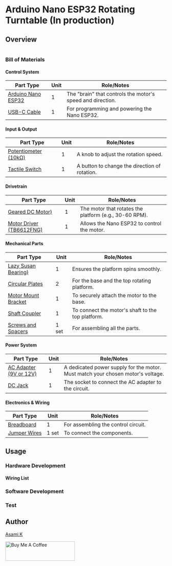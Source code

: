 # Arduino Nano ESP32 Rotating Turntable (In production)

## Overview


![]()


### Bill of Materials

#### Control System

| Part Type                                     | Unit | Role/Notes                                                 |
| --------------------------------------------- | ---- | ---------------------------------------------------------- |
| [Arduino Nano ESP32](https://amzn.to/452q2dH) | 1    | The "brain" that controls the motor's speed and direction. |
| [USB-C Cable](https://amzn.to/4lU4bdZ)        | 1    | For programming and powering the Nano ESP32.               |


#### Input & Output

| Part Type                                        | Unit | Role/Notes                                    |
| ------------------------------------------------ | ---- | --------------------------------------------- |
| [Potentiometer (10kΩ)	](https://amzn.to/4eCRh1R) | 1    | A knob to adjust the rotation speed.          |
| [Tactile Switch	](https://amzn.to/4l5lGrQ)       | 1    | A button to change the direction of rotation. |


#### Drivetrain

| Part Type                                             | Unit | Role/Notes                                             |
| ----------------------------------------------------- | ---- | ------------------------------------------------------ |
| [Geared DC Motor)	]()                                 | 1    | The motor that rotates the platform (e.g., 30-60 RPM). |
| [Motor Driver (TB6612FNG)		](https://amzn.to/3I3CAbW) | 1    | Allows the Nano ESP32 to control the motor.            |


#### Mechanical Parts

| Part Type               | Unit  | Role/Notes                                        |
| ----------------------- | ----- | ------------------------------------------------- |
| [Lazy Susan Bearing)]() | 1     | Ensures the platform spins smoothly.              |
| [Circular Plates]()     | 2     | For the base and the top rotating platform.       |
| [Motor Mount Bracket]() | 1     | To securely attach the motor to the base.         |
| [Shaft Coupler]()       | 1     | To connect the motor's shaft to the top platform. |
| [Screws and Spacers]()  | 1 set | For assembling all the parts.                     |


#### Power System

| Part Type                          | Unit | Role/Notes                                                                      |
| ---------------------------------- | ---- | ------------------------------------------------------------------------------- |
| [AC Adapter (9V or 12V)]()         | 1    | A dedicated power supply for the motor. Must match your chosen motor's voltage. |
| [DC Jack](https://amzn.to/3IdZI7k) | 1    | The socket to connect the AC adapter to the circuit.                            |


#### Electronics & Wiring

| Part Type                               | Unit  | Role/Notes                          |
| --------------------------------------- | ----- | ----------------------------------- |
| [Breadboard](https://amzn.to/40bMzlk)   | 1     | For assembling the control circuit. |
| [Jumper Wires](https://amzn.to/45voWYC) | 1 set | To connect the components.          |


## Usage

### Hardware Development

<!-- -  Wire it according to [Arduino_Nano_ESP32_Web-Controlled_2-Axis_Pan-Tilt_Mount_bb.png](https://github.com/asamiile/diy-electronics/blob/main/Arduino_Nano_ESP32_Web-Controlled_2-Axis_Pan-Tilt_Mount/diagrams/Arduino_Nano_ESP32_Web-Controlled_2-Axis_Pan-Tilt_Mount_bb.png) -->


#### Wiring List



### Software Development


### Test


## Author

[Asami.K](https://asami.tokyo/)

<a href="https://www.buymeacoffee.com/asamiile" target="_blank"><img src="https://cdn.buymeacoffee.com/buttons/v2/default-yellow.png" alt="Buy Me A Coffee" style="height: 60px !important;width: 217px !important;" ></a>
